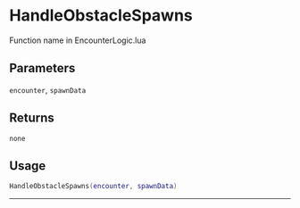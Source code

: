 # HandleObstacleSpawns
Function name in EncounterLogic.lua
## Parameters
`encounter`, `spawnData`
## Returns
`none`
## Usage
```lua
HandleObstacleSpawns(encounter, spawnData)
```
---
